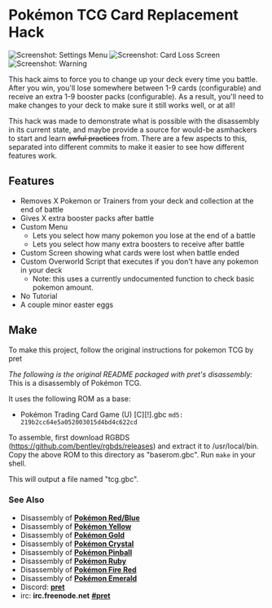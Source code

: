 # Pokémon TCG Card Replacement Hack

![Screenshot: Settings Menu](https://i.imgur.com/J9bZhTd.png) ![Screenshot: Card Loss Screen](https://i.imgur.com/qFre2gf.png) ![Screenshot: Warning](https://i.imgur.com/Gk4P0TB.png)

This hack aims to force you to change up your deck every time you battle. After you win, you'll lose somewhere between 1-9 cards (configurable) and receive an extra 1-9 booster packs (configurable). As a result, you'll need to make changes to your deck to make sure it still works well, or at all!


This hack was made to demonstrate what is possible with the disassembly in its current state, and maybe provide a source for would-be asmhackers to start and learn ~~awful practices~~ from. There are a few aspects to this, separated into different commits to make it easier to see how different features work.


## Features

* Removes X Pokemon or Trainers from your deck and collection at the end of battle
* Gives X extra booster packs after battle
* Custom Menu
    * Lets you select how many pokemon you lose at the end of a battle
    * Lets you select how many extra boosters to receive after battle
* Custom Screen showing what cards were lost when battle ended
* Custom Overworld Script that executes if you don't have any pokemon in your deck
    * Note: this uses a currently undocumented function to check basic pokemon amount.
* No Tutorial
* A couple minor easter eggs

## Make

To make this project, follow the original instructions for pokemon TCG by pret


*The following is the original README packaged with pret's disassembly:*
This is a disassembly of Pokémon TCG.

It uses the following ROM as a base:

* Pokémon Trading Card Game (U) [C][!].gbc  `md5: 219b2cc64e5a052003015d4bd4c622cd`

To assemble, first download RGBDS (https://github.com/bentley/rgbds/releases) and extract it to /usr/local/bin.
Copy the above ROM to this directory as "baserom.gbc".
Run `make` in your shell.

This will output a file named "tcg.gbc".


### See Also

* Disassembly of [**Pokémon Red/Blue**][pokered]
* Disassembly of [**Pokémon Yellow**][pokeyellow]
* Disassembly of [**Pokémon Gold**][pokegold]
* Disassembly of [**Pokémon Crystal**][pokecrystal]
* Disassembly of [**Pokémon Pinball**][pokepinball]
* Disassembly of [**Pokémon Ruby**][pokeruby]
* Disassembly of [**Pokémon Fire Red**][pokefirered]
* Disassembly of [**Pokémon Emerald**][pokeemerald]
* Discord: [**pret**][Discord]
* irc: **irc.freenode.net** [**#pret**][irc]

[pokered]: https://github.com/pret/pokered
[pokeyellow]: https://github.com/pret/pokeyellow
[pokegold]: https://github.com/pret/pokegold
[pokecrystal]: https://github.com/pret/pokecrystal
[pokepinball]: https://github.com/pret/pokepinball
[pokeruby]: https://github.com/pret/pokeruby
[pokefirered]: https://github.com/pret/pokefirered
[pokeemerald]: https://github.com/pret/pokeemerald
[Discord]: https://discord.gg/6EuWgX9
[irc]: https://kiwiirc.com/client/irc.freenode.net/?#pret
